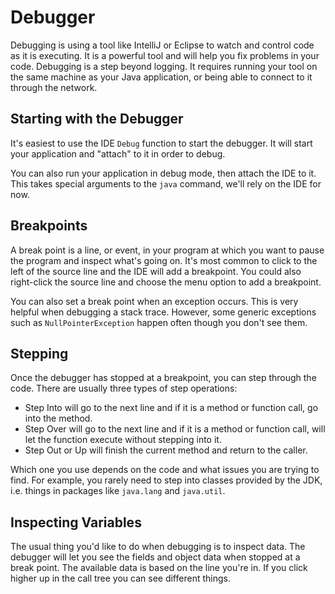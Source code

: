 # Debugger

Debugging is using a tool like IntelliJ or Eclipse to watch and control code as it is executing. It is a powerful tool and will help you fix problems in your code. Debugging is a step beyond logging. It requires running your tool on the same machine as your Java application, or being able to connect to it through the network.

## Starting with the Debugger

It's easiest to use the IDE `Debug` function to start the debugger. It will start your application and "attach" to it in order to debug.

You can also run your application in debug mode, then attach the IDE to it. This takes special arguments to the `java` command, we'll rely on the IDE for now.

## Breakpoints

A break point is a line, or event, in your program at which you want to pause the program and inspect what's going on. It's most common to click to the left of the source line and the IDE will add a breakpoint. You could also right-click the source line and choose the menu option to add a breakpoint.

You can also set a break point when an exception occurs. This is very helpful when debugging a stack trace. However, some generic exceptions such as `NullPointerException` happen often though you don't see them.

## Stepping

Once the debugger has stopped at a breakpoint, you can step through the code. There are usually three types of step operations:

* Step Into will go to the next line and if it is a method or function call, go into the method.
* Step Over will go to the next line and if it is a method or function call, will let the function execute without stepping into it.
* Step Out or Up will finish the current method and return to the caller.

Which one you use depends on the code and what issues you are trying to find. For example, you rarely need to step into classes provided by the JDK, i.e. things in packages like `java.lang` and `java.util`.

## Inspecting Variables

The usual thing you'd like to do when debugging is to inspect data. The debugger will let you see the fields and object data when stopped at a break point. The available data is based on the line you're in. If you click higher up in the call tree you can see different things.
